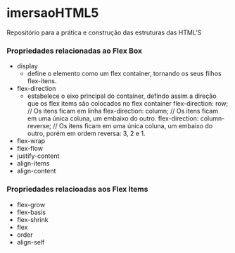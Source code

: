 # imersaoHTML5
Repositório para a prática e construção das estruturas das HTML'S

### Propriedades relacionadas ao Flex Box
- display
  - define o elemento como um flex container, tornando os seus filhos flex-itens.
- flex-direction
  - estabelece o eixo principal do container, defindo assim a direção que os
    flex items são colocados no flex container
    flex-direction: row; // Os itens ficam em linha
    flex-direction: column; // Os itens ficam em uma única coluna, um embaixo do outro.
    flex-direction: column-reverse; // Os itens ficam em uma única coluna, um embaixo do outro, porém em ordem reversa: 3, 2 e 1.
- flex-wrap
- flex-flow
- justify-content
- align-items
- align-content

### Propriedades relacioadas aos Flex Items
- flex-grow
- flex-basis
- flex-shrink
- flex
- order
- align-self
